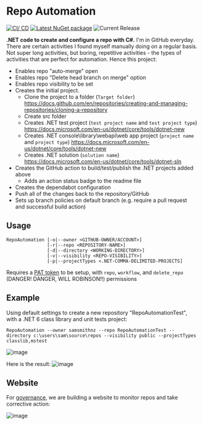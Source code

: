 # Repo Automation

[![CI/ CD](https://github.com/samsmithnz/RepoAutomation/actions/workflows/dotnet.yml/badge.svg)](https://github.com/samsmithnz/RepoAutomation/actions/workflows/dotnet.yml)
[![Latest NuGet package](https://img.shields.io/nuget/v/RepoAutomation.Core)](https://www.nuget.org/packages/RepoAutomation.Core/)
![Current Release](https://img.shields.io/github/release/samsmithnz/RepoAutomation/all.svg)


**.NET code to create and configure a repo with C#.** I'm in GitHub everyday. There are certain activities I found myself manually doing on a regular basis. Not super long activities, but boring, repetitive activities - the types of activities that are perfect for automation. Hence this project:
- Enables repo "auto-merge" open
- Enables repo "Delete head branch on merge" option 
- Enables repo visibility to be set
- Creates the initial project.
    - Clone the project to a folder (`Target folder`) https://docs.github.com/en/repositories/creating-and-managing-repositories/cloning-a-repository
    - Create src folder
    - Creates .NET test project (`test project name` and `test project type`) https://docs.microsoft.com/en-us/dotnet/core/tools/dotnet-new
    - Creates .NET console\library\webapi\web app project (`project name` and `project type`) https://docs.microsoft.com/en-us/dotnet/core/tools/dotnet-new
    - Creates .NET solution (`solution name`) https://docs.microsoft.com/en-us/dotnet/core/tools/dotnet-sln
- Creates the GitHub action to build/test/publish the .NET projects added above
    - Adds an action status badge to the readme file
- Creates the dependabot configuration
- Push all of the changes back to the repository/GitHub
- Sets up branch policies on default branch (e.g. require a pull request and successful build action)

## Usage

```Shell
RepoAutomation [-o|--owner <GITHUB-OWNER/ACCOUNT>] 
               [-r|--repo <REPOSITORY-NAME>] 
               [-d|--directory <WORKING-DIRECTORY>] 
               [-v|--visibility <REPO-VISIBILITY>]
               [-p|--projectTypes <.NET-COMMA-DELIMITED-PROJECTS]
```
<!-- TODO: RepoAutomation [-l|--license <repo license>] [-p|--patToken <GitHub Pat Token>]  [-bp|--branchpolicy <default branch policy>] -->

Requires a [PAT token](https://github.com/settings/tokens) to be setup, with `repo`, `workflow`, and `delete_repo` (DANGER! DANGER, WILL ROBINSON!!) permissions

## Example

Using default settings to create a new repository "RepoAutomationTest", with a .NET 6 class library and unit tests project:
```
RepoAutomation --owner samsmithnz --repo RepoAutomationTest --directory c:\users\sam\source\repos --visibility public --projectTypes classlib,mstest
```

![image](https://user-images.githubusercontent.com/8389039/147719122-13fad701-8305-4a85-bb93-de07f90e8c1c.png)

Here is the result:
![image](https://user-images.githubusercontent.com/8389039/147702917-076d9502-4979-40f3-9b90-44664e495afe.png)


## Website

For [governance](https://github.com/samsmithnz/repogovernance), we are building a website to monitor repos and take corrective action:

![image](https://user-images.githubusercontent.com/8389039/148411631-46d2e485-022e-4815-b798-d88f344fc157.png)
